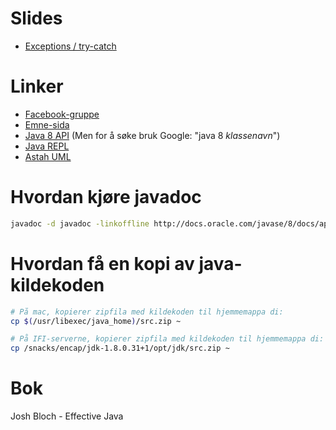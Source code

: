 # Slides

- [Exceptions / try-catch](https://slides.com/evestera/feilmeldinger-i-java)

# Linker

- [Facebook-gruppe](https://www.facebook.com/groups/770233566394868/)
- [Emne-sida](http://www.uio.no/studier/emner/matnat/ifi/INF1010/v15/)
- [Java 8 API](http://docs.oracle.com/javase/8/docs/api/) (Men for å søke bruk Google: "java 8 *klassenavn*")
- [Java REPL](http://www.javarepl.com/console.html)
- [Astah UML](http://astah.net)

# Hvordan kjøre javadoc

```bash
javadoc -d javadoc -linkoffline http://docs.oracle.com/javase/8/docs/api/ http://docs.oracle.com/javase/8/docs/api/ *.java
```

# Hvordan få en kopi av java-kildekoden

```bash
# På mac, kopierer zipfila med kildekoden til hjemmemappa di:
cp $(/usr/libexec/java_home)/src.zip ~

# På IFI-serverne, kopierer zipfila med kildekoden til hjemmemappa di:
cp /snacks/encap/jdk-1.8.0.31+1/opt/jdk/src.zip ~
```

# Bok

Josh Bloch - Effective Java